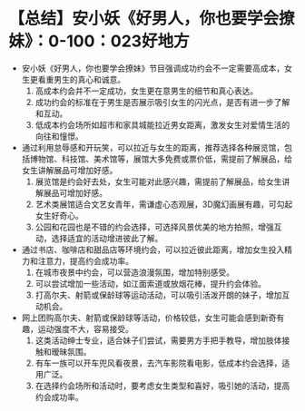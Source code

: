 # 【总结】安小妖《好男人，你也要学会撩妹》：0-100：023好地方

-   安小妖《好男人，你也要学会撩妹》节目强调成功约会不一定需要高成本，女生更看重男生的真心和诚意。
    1.  高成本约会并不一定成功，女生更在意男生的细节和真心表达。
    2.  成功约会的标准在于男生是否展示吸引女生的闪光点，是否有进一步了解和互动。
    3.  低成本约会场所如超市和家具城能拉近男女距离，激发女生对爱情生活的向往和憧憬。
-   通过利用怠辱感和开玩笑，可以拉近与女生的距离，推荐选择各种展览馆，包括博物馆、科技馆、美术馆等，展馆大多免费或票价低，需提前了解展品，给女生讲解展品可增加好感。
    1.  展览馆是约会好去处，女生可能对此感兴趣，需提前了解展品，给女生讲解展品可增加好感。
    2.  艺术类展馆适合文艺女青年，需谦虚心态观展，3D魔幻画展有趣，可勾起女生好奇心。
    3.  公园和花园也是不错的约会选择，可选择风景优美的地方拍照，增强互动，选择适宜的活动增进彼此了解。
-   通过书店、咖啡店和甜品店等环境约会，可以拉近彼此距离，增加女生投入精力和注意力，提高约会成功率。
    1.  在城市夜景中约会，可以营造浪漫氛围，增加特别感受。
    2.  可以尝试增加一些活动，如江面索道或放烟花棒，提升约会体验。
    3.  打高尔夫、射箭或保龄球等运动活动，可以吸引活泼开朗的妹子，增加互动机会。
-   网上团购高尔夫、射箭或保龄球等活动，价格较低，女生可能会感到新奇有趣，运动强度不大，容易接受。
    1.  这类活动绅士专业，适合妹子们尝试，需要男方手把手教导，增加肢体接触和暧昧氛围。
    2.  有车一族可以开车兜风看夜景，去汽车影院看电影，低成本约会选择，适用广泛。
    3.  在选择约会场所和活动时，要考虑女生类型和喜好，吸引她的活动，提高约会成功率。